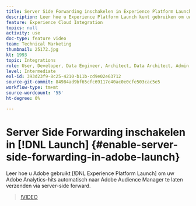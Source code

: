 ```yaml
---
title: Server Side Forwarding inschakelen in Experience Platform Launch
description: Leer hoe u Experience Platform Launch kunt gebruiken om uw Adobe Analytics-hits automatisch naar Adobe Audience Manager te laten verzenden via server-side forward.
feature: Experience Cloud Integration
topics: null
activity: use
doc-type: feature video
team: Technical Marketing
thumbnail: 25172.jpg
kt: 1993
topic: Integrations
role: User, Developer, Data Engineer, Architect, Data Architect, Admin, Leader
level: Intermediate
exl-id: 393d23f9-8c25-4210-b11b-cd9e02e63712
source-git-commit: 84984ad9bf65cfc69117e40ac0e0cfe503cac5e5
workflow-type: tm+mt
source-wordcount: '55'
ht-degree: 0%

---
```


# Server Side Forwarding inschakelen in [!DNL Launch] {#enable-server-side-forwarding-in-adobe-launch}

Leer hoe u Adobe gebruikt [!DNL Experience Platform Launch] om uw Adobe Analytics-hits automatisch naar Adobe Audience Manager te laten verzenden via server-side forward.

>[!VIDEO](https://video.tv.adobe.com/v/25172?quality=12&learn=on)
